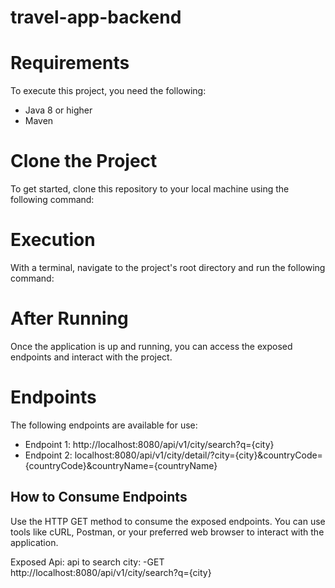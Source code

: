 # travel-app-backend

# Requirements

To execute this project, you need the following:
- Java 8 or higher
- Maven

# Clone the Project
To get started, clone this repository to your local machine using the following command:

# Execution

With a terminal, navigate to the project's root directory and run the following command:


# After Running

Once the application is up and running, you can access the exposed endpoints and interact with the project.

# Endpoints

The following endpoints are available for use:

- Endpoint 1: http://localhost:8080/api/v1/city/search?q={city}
- Endpoint 2: localhost:8080/api/v1/city/detail/?city={city}&countryCode={countryCode}&countryName={countryName}

## How to Consume Endpoints

Use the HTTP GET method to consume the exposed endpoints. You can use tools like cURL, Postman, or your preferred web browser to interact with the application.

Exposed Api:
  api to search city:
    -GET http://localhost:8080/api/v1/city/search?q={city}
